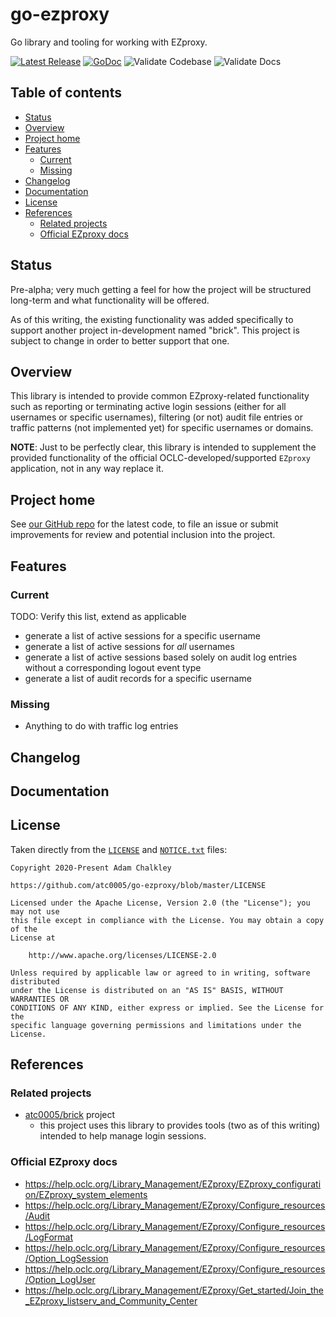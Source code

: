 <!-- omit in toc -->
# go-ezproxy

Go library and tooling for working with EZproxy.

[![Latest Release](https://img.shields.io/github/release/atc0005/go-ezproxy.svg?style=flat-square)](https://github.com/atc0005/go-ezproxy/releases/latest)
[![GoDoc](https://godoc.org/github.com/atc0005/go-ezproxy?status.svg)](https://godoc.org/github.com/atc0005/go-ezproxy)
![Validate Codebase](https://github.com/atc0005/go-ezproxy/workflows/Validate%20Codebase/badge.svg)
![Validate Docs](https://github.com/atc0005/go-ezproxy/workflows/Validate%20Docs/badge.svg)

<!-- omit in toc -->
## Table of contents

- [Status](#status)
- [Overview](#overview)
- [Project home](#project-home)
- [Features](#features)
  - [Current](#current)
  - [Missing](#missing)
- [Changelog](#changelog)
- [Documentation](#documentation)
- [License](#license)
- [References](#references)
  - [Related projects](#related-projects)
  - [Official EZproxy docs](#official-ezproxy-docs)

## Status

Pre-alpha; very much getting a feel for how the project will be structured
long-term and what functionality will be offered.

As of this writing, the existing functionality was added specifically to
support another project in-development named "brick". This project is subject
to change in order to better support that one.

## Overview

This library is intended to provide common EZproxy-related functionality such
as reporting or terminating active login sessions (either for all usernames or
specific usernames), filtering (or not) audit file entries or traffic patterns
(not implemented yet) for specific usernames or domains.

**NOTE**: Just to be perfectly clear, this library is intended to supplement
the provided functionality of the official OCLC-developed/supported `EZproxy`
application, not in any way replace it.

## Project home

See [our GitHub repo](https://github.com/atc0005/go-ezproxy) for the latest code,
to file an issue or submit improvements for review and potential inclusion
into the project.

## Features

### Current

TODO: Verify this list, extend as applicable

- generate a list of active sessions for a specific username
- generate a list of active sessions for *all* usernames
- generate a list of active sessions based solely on audit log entries without
  a corresponding logout event type
- generate a list of audit records for a specific username

### Missing

- Anything to do with traffic log entries

## Changelog

## Documentation

## License

Taken directly from the [`LICENSE`](LICENSE) and [`NOTICE.txt`](NOTICE.txt) files:

```License
Copyright 2020-Present Adam Chalkley

https://github.com/atc0005/go-ezproxy/blob/master/LICENSE

Licensed under the Apache License, Version 2.0 (the "License"); you may not use
this file except in compliance with the License. You may obtain a copy of the
License at

    http://www.apache.org/licenses/LICENSE-2.0

Unless required by applicable law or agreed to in writing, software distributed
under the License is distributed on an "AS IS" BASIS, WITHOUT WARRANTIES OR
CONDITIONS OF ANY KIND, either express or implied. See the License for the
specific language governing permissions and limitations under the License.
```

## References

### Related projects

- [atc0005/brick](https://github.com/atc0005/brick) project
  - this project uses this library to provides tools (two as of this writing)
    intended to help manage login sessions.

### Official EZproxy docs

- <https://help.oclc.org/Library_Management/EZproxy/EZproxy_configuration/EZproxy_system_elements>
- <https://help.oclc.org/Library_Management/EZproxy/Configure_resources/Audit>
- <https://help.oclc.org/Library_Management/EZproxy/Configure_resources/LogFormat>
- <https://help.oclc.org/Library_Management/EZproxy/Configure_resources/Option_LogSession>
- <https://help.oclc.org/Library_Management/EZproxy/Configure_resources/Option_LogUser>
- <https://help.oclc.org/Library_Management/EZproxy/Get_started/Join_the_EZproxy_listserv_and_Community_Center>
